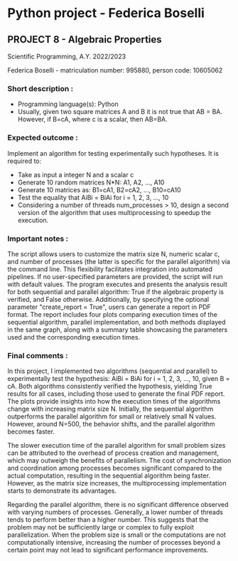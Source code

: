 # **Python project - Federica Boselli**

## PROJECT 8 - Algebraic Properties

Scientific Programming, A.Y. 2022/2023

Federica Boselli - matriculation number: 995880, person code: 10605062


### **Short description** : 
- Programming language(s): Python
- Usually, given two square matrices A and B it is not true that AB = BA. However, if B=cA, where c is a scalar, then AB=BA.


### **Expected outcome** : 
Implement an algorithm for testing experimentally such hypotheses. It is required to:
- Take as input a integer N and a scalar c
- Generate 10 random matrices N*N: A1, A2, ..., A10
- Generate 10 matrices as: B1=cA1, B2=cA2, ..., B10=cA10
- Test the equality that AiBi = BiAi for i = 1, 2, 3, ..., 10
- Considering a number of threads num_processes > 10, design a second version of the algorithm that uses multiprocessing to speedup the execution.


### **Important notes** : 
The script allows users to customize the matrix size N, numeric scalar c, and number of processes (the latter is specific for the parallel algorithm) via the command line. This flexibility facilitates integration into automated pipelines. If no user-specified parameters are provided, the script will run with default values. The program executes and presents the analysis result for both sequential and parallel algorithm: True if the algebraic property is verified, and False otherwise. Additionally, by specifying the optional parameter "create_report = True", users can generate a report in PDF format. The report includes four plots comparing execution times of the sequential algorithm, parallel implementation, and both methods displayed in the same graph, along with a summary table showcasing the parameters used and the corresponding execution times.


### **Final comments** :
In this project, I implemented two algorithms (sequential and parallel) to experimentally test the hypothesis: AiBi = BiAi for i = 1, 2, 3, ..., 10, given B = cA. Both algorithms consistently verified the hypothesis, yielding True results for all cases, including those used to generate the final PDF report. The plots provide insights into how the execution times of the algorithms change with increasing matrix size N. Initially, the sequential algorithm outperforms the parallel algorithm for small or relatively small N values. However, around N=500, the behavior shifts, and the parallel algorithm becomes faster.

The slower execution time of the parallel algorithm for small problem sizes can be attributed to the overhead of process creation and management, which may outweigh the benefits of parallelism. The cost of synchronization and coordination among processes becomes significant compared to the actual computation, resulting in the sequential algorithm being faster. However, as the matrix size increases, the multiprocessing implementation starts to demonstrate its advantages.

Regarding the parallel algorithm, there is no significant difference observed with varying numbers of processes. Generally, a lower number of threads tends to perform better than a higher number. This suggests that the problem may not be sufficiently large or complex to fully exploit parallelization. When the problem size is small or the computations are not computationally intensive, increasing the number of processes beyond a certain point may not lead to significant performance improvements.